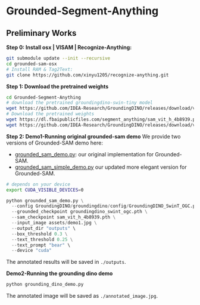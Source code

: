 # Grounded-Segment-Anything

## Preliminary Works
**Step 0: Install osx | VISAM | Recognize-Anything:**
```bash
git submodule update --init --recursive
cd grounded-sam-osx
# Install RAM & Tag2Text:
git clone https://github.com/xinyu1205/recognize-anything.git
```

**Step 1: Download the pretrained weights**

```bash
cd Grounded-Segment-Anything
# download the pretrained groundingdino-swin-tiny model
wget https://github.com/IDEA-Research/GroundingDINO/releases/download/v0.1.0-alpha/groundingdino_swint_ogc.pth
# Download the pretrained weights
wget https://dl.fbaipublicfiles.com/segment_anything/sam_vit_h_4b8939.pth
wget https://github.com/IDEA-Research/GroundingDINO/releases/download/v0.1.0-alpha/groundingdino_swint_ogc.pth
```

**Step 2: Demo1-Running original grounded-sam demo**
We provide two versions of Grounded-SAM demo here:
- [grounded_sam_demo.py](./grounded_sam_demo.py): our original implementation for Grounded-SAM.
- [grounded_sam_simple_demo.py](./grounded_sam_simple_demo.py) our updated more elegant version for Grounded-SAM.
```bash
# depends on your device 
export CUDA_VISIBLE_DEVICES=0
```

```python
python grounded_sam_demo.py \
  --config GroundingDINO/groundingdino/config/GroundingDINO_SwinT_OGC.py \
  --grounded_checkpoint groundingdino_swint_ogc.pth \
  --sam_checkpoint sam_vit_h_4b8939.pth \
  --input_image assets/demo1.jpg \
  --output_dir "outputs" \
  --box_threshold 0.3 \
  --text_threshold 0.25 \
  --text_prompt "bear" \
  --device "cuda"
```

The annotated results will be saved in `./outputs`.


**Demo2-Running the grounding dino demo**

```bash
python grounding_dino_demo.py
```
The annotated image will be saved as `./annotated_image.jpg`.